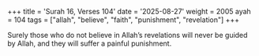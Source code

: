 +++
title = 'Surah 16, Verses 104'
date = '2025-08-27'
weight = 2005
ayah = 104
tags = ["allah", "believe", "faith", "punishment", "revelation"]
+++

Surely those who do not believe in Allah’s revelations will never be guided by Allah, and they will suffer a painful punishment.